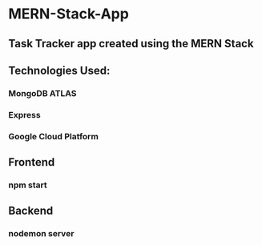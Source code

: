 # MERN-Stack-App
## Task Tracker app created using the MERN Stack


## Technologies Used:

### MongoDB ATLAS
### Express
### Google Cloud Platform

## Frontend
### npm start

## Backend
### nodemon server
